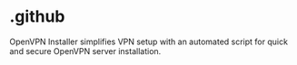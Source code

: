 # .github
OpenVPN Installer simplifies VPN setup with an automated script for quick and secure OpenVPN server installation.
